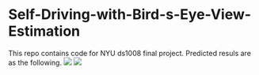 # Self-Driving-with-Bird-s-Eye-View-Estimation
This repo contains code for NYU ds1008 final project. 
Predicted resuls are as the following. 
![](https://github.com/nyutian/Self-Driving-with-Birds-Eye-View-Estimation/blob/main/Lane.png)
![](https://github.com/nyutian/Self-Driving-with-Birds-Eye-View-Estimation/blob/main/lane%2Bobject.png)
